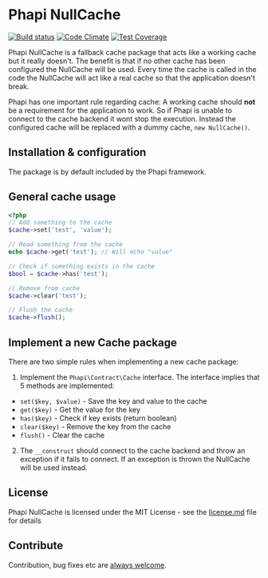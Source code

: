 # Phapi NullCache
[![Build status](https://img.shields.io/travis/phapi/cache-nullcache.svg?style=flat-square)](https://travis-ci.org/phapi/cache-nullcache)
[![Code Climate](https://img.shields.io/codeclimate/github/phapi/cache-nullcache.svg?style=flat-square)](https://codeclimate.com/github/phapi/cache-nullcache)
[![Test Coverage](https://img.shields.io/codeclimate/coverage/github/phapi/cache-nullcache.svg?style=flat-square)](https://codeclimate.com/github/phapi/cache-nullcache/coverage)

Phapi NullCache is a fallback cache package that acts like a working cache but it really doesn't. The benefit is that if no other cache has been configured the NullCache will be used. Every time the cache is called in the code the NullCache will act like a real cache so that the application doesn't break.

Phapi has one important rule regarding cache: A working cache should **not** be a requirement for the application to work. So if Phapi is unable to connect to the cache backend it wont stop the execution. Instead the configured cache will be replaced with a dummy cache, <code>new NullCache()</code>.

## Installation & configuration
The package is by default included by the Phapi framework.

## General cache usage
```php
<?php
// Add something to the cache
$cache->set('test', 'value');

// Read something from the cache
echo $cache->get('test'); // Will echo "value"

// Check if something exists in the cache
$bool = $cache->has('test');

// Remove from cache
$cache->clear('test');

// Flush the cache
$cache->flush();
```

## Implement a new Cache package
There are two simple rules when implementing a new cache package:

1. Implement the <code>Phapi\Contract\Cache</code> interface. The interface implies that 5 methods are implemented:
  * <code>set($key, $value)</code> - Save the key and value to the cache
  * <code>get($key)</code> - Get the value for the key
  * <code>has($key)</code> - Check if key exists (return boolean)
  * <code>clear($key)</code> - Remove the key from the cache
  * <code>flush()</code> - Clear the cache
2. The <code>__construct</code> should connect to the cache backend and throw an exception if it fails to connect. If an exception is thrown the NullCache will be used instead.


## License
Phapi NullCache is licensed under the MIT License - see the [license.md](https://github.com/phapi/cache-nullcache/blob/master/license.md) file for details

## Contribute
Contribution, bug fixes etc are [always welcome](https://github.com/phapi/cache-nullcache/issues/new).
